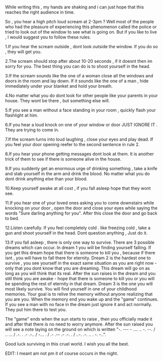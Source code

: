 While writing this , my hands are shaking and i can just hope that this reaches the right audience in time.

So , you hear a high pitch loud scream at 2-3pm ? Well most of the people who had the pleasure of experiencing this phenomenon called the police or tried to look out of the window to see what is going on. But if you like to live , I would suggest you to follow these rules.

1.If you hear the scream outside , dont look outside the window. If you do so , they will get you.

2.The scream should stop after about 10-20 seconds , if it doesnt then im sorry for you. The best thing you can do is to shoot yourself in the head.

3.If the scream sounds like the one of a woman close all the windows and doors in the room and lay down. If it sounds like the one of a man , hide immediately under your blanket and hold your breath.

4.No matter what you do dont look for other people like your parents in your house. They wont be there , but something else will.

5.If you see a man without a face standing in your room , quickly flash your flashlight at him.

6.If you hear a loud knock on one of your window or door JUST IGNORE IT . They are trying to come in.

7.If the scream turns into loud laughing , close your eyes and play dead. If you feel your door opening reefer to the second sentence in rule 2.

8.If you hear your phone getting messages dont look at them. It is another trick of them to see if there is someone alive in the house.

9.If you suddenly get an enormous urge of drinking something , take a knife and stab yourself in the arm and drink the blood. No matter what you do dont drink anything else than your blood.

10.Keep yourself awake at all cost , if you fall asleep hope that they wont see.

11.If you hear one of your loved ones asking you to come downstairs while knocking on your door , open the door and close your eyes while saying the words "Sure darling anything for you". After this close the door and go back to bed.

12.Listen carefully. If you feel completely cold . like freezing cold , take a gun and shoot yourself in the head. Dont question anything , Just do it.

13.If you fall asleep , there is only one way to survive. There are 3 possible dreams which can occur. In dream 1 you will be finding yourself falling. If you get this dream hope that there is someone to kill you , because if there isnt , you will have to fall there for eternity. Dream 2 is the hardest one to survive , you see yourself in the exact same situation as you are right now - only that you dont know that you are dreaming. This dream will go on as long as you will think that its real. After the sun raises in the dream and you still think you are awake - hope that there is someone to kill you or you will be spending the rest of eternity in that dream. Dream 3 is the one you will most likely survive. You will find yourself in one of your childhood memories. Your goal is to relive the memory without anyone realizing that you are you. When the memory end you wake up and the "game" continues. If you see a man with no face in the dream just ignore it and act normally. They put him there to test you.

The "game" ends when the sun starts to raise , then you officially made it and after that there is no need to worry anymore. After the sun raised you will see a note laying on the ground on which is written "-. --- - .... .. -. --. / .. ... / .-. . .- .-.. / -... . / .- .-- .- .-. . / ..-. .-. .. . -. -..".

Good luck surviving in this cruel world. I wish you all the best.

EDIT: I meant am not pm it of course occurs in the night.
